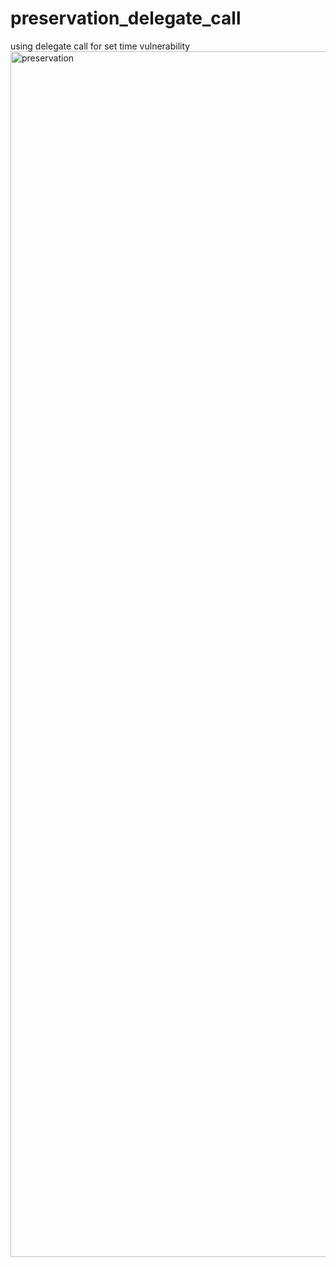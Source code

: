 # preservation_delegate_call
 using delegate call for set time vulnerability
<img width="1929" alt="preservation" src="https://user-images.githubusercontent.com/63403890/186509129-02d92dcf-64af-4b10-baf5-e462b7420a26.png">
